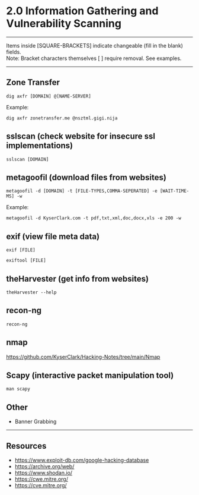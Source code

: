 # 2.0 Information Gathering and Vulnerability Scanning

*********************************************************************************
Items inside [SQUARE-BRACKETS] indicate changeable (fill in the blank) fields.  
Note: Bracket characters themselves [ ] require removal. See examples.
*********************************************************************************

## Zone Transfer
```
dig axfr [DOMAIN] @[NAME-SERVER]
```
Example:
```
dig axfr zonetransfer.me @nsztml.gigi.nija
```

## sslscan (check website for insecure ssl implementations)
```
sslscan [DOMAIN]
```

## metagoofil (download files from websites)
```
metagoofil -d [DOMAIN] -t [FILE-TYPES,COMMA-SEPERATED] -e [WAIT-TIME-MS] -w
```
Example:
```
metagoofil -d KyserClark.com -t pdf,txt,xml,doc,docx,xls -e 200 -w
```

## exif (view file meta data)
```
exif [FILE]
```
```
exiftool [FILE]
```

## theHarvester (get info from websites)
```
theHarvester --help
```

## recon-ng
```
recon-ng
```

## nmap
https://github.com/KyserClark/Hacking-Notes/tree/main/Nmap

## Scapy (interactive packet manipulation tool)
```
man scapy
```

## Other
* Banner Grabbing

****************************************************
## Resources

* https://www.exploit-db.com/google-hacking-database
* https://archive.org/web/
* https://www.shodan.io/
* https://cwe.mitre.org/
* https://cve.mitre.org/
